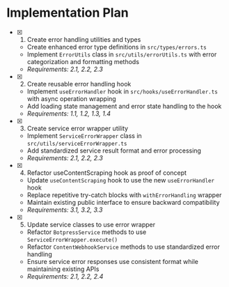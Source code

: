 # Implementation Plan

- [x] 1. Create error handling utilities and types

  - Create enhanced error type definitions in `src/types/errors.ts`
  - Implement `ErrorUtils` class in `src/utils/errorUtils.ts` with error categorization and formatting methods
  - _Requirements: 2.1, 2.2, 2.3_

- [x] 2. Create reusable error handling hook

  - Implement `useErrorHandler` hook in `src/hooks/useErrorHandler.ts` with async operation wrapping
  - Add loading state management and error state handling to the hook
  - _Requirements: 1.1, 1.2, 1.3, 1.4_

- [x] 3. Create service error wrapper utility

  - Implement `ServiceErrorWrapper` class in `src/utils/serviceErrorWrapper.ts`
  - Add standardized service result format and error processing
  - _Requirements: 2.1, 2.2, 2.3_

- [x] 4. Refactor useContentScraping hook as proof of concept

  - Update `useContentScraping` hook to use the new `useErrorHandler` hook
  - Replace repetitive try-catch blocks with `withErrorHandling` wrapper
  - Maintain existing public interface to ensure backward compatibility
  - _Requirements: 3.1, 3.2, 3.3_

- [x] 5. Update service classes to use error wrapper

  - Refactor `BotpressService` methods to use `ServiceErrorWrapper.execute()`
  - Refactor `ContentWebhookService` methods to use standardized error handling
  - Ensure service error responses use consistent format while maintaining existing APIs
  - _Requirements: 2.1, 2.2, 2.4_
